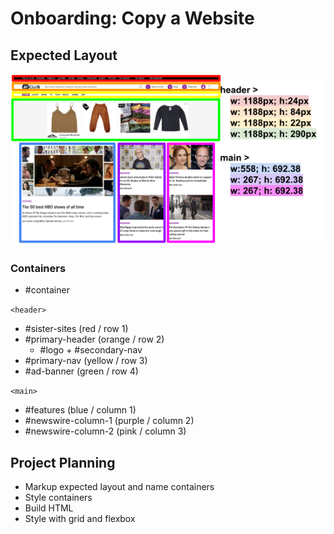 # Onboarding: Copy a Website

## Expected Layout

![expected layout](assets/expected-layout.svg)

### Containers

-   #container

`<header>`

-   #sister-sites (red / row 1)
-   #primary-header (orange / row 2)
    -   #logo + #secondary-nav
-   #primary-nav (yellow / row 3)
-   #ad-banner (green / row 4)

`<main>`

-   #features (blue / column 1)
-   #newswire-column-1 (purple / column 2)
-   #newswire-column-2 (pink / column 3)

## Project Planning

-   Markup expected layout and name containers
-   Style containers
-   Build HTML
-   Style with grid and flexbox

